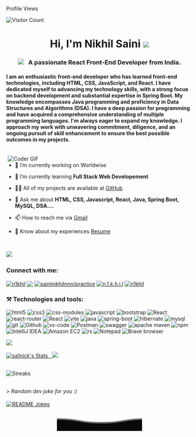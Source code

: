 Profile Views
<!---
<a href="https://github.com/Meghna-DAS/github-profile-views-counter">
    <img src="https://komarev.com/ghpvc/?username=sa1nick&style=flat">
</a>
-->

![Visitor Count](https://profile-counter.glitch.me/sa1nick/count.svg)

<h1 align="center">Hi, I'm Nikhil Saini </a> <img src="https://media.giphy.com/media/hvRJCLFzcasrR4ia7z/giphy.gif" width="29px"></h1>
<h3 align="center"> <img src="https://media.giphy.com/media/WUlplcMpOCEmTGBtBW/giphy.gif" width="30"> &nbsp; A passionate React Front-End Developer from India.</h3>

#### I am an enthusiastic front-end developer who has learned front-end technologies, including HTML, CSS, JavaScript, and React. I have dedicated myself to advancing my technology skills, with a strong focus on backend development and substantial expertise in Spring Boot. My knowledge encompasses Java programming and proficiency in Data Structures and Algorithms (DSA). I have a deep passion for programming and have acquired a comprehensive understanding of multiple programming languages. I'm always eager to expand my knowledge. I approach my work with unwavering commitment, diligence, and an ongoing pursuit of skill enhancement to ensure the best possible outcomes in my projects.


<br>
 <img align="right" src="https://www.wingstechsolutions.com/wp-content/uploads/2022/03/full-stack-development.gif" alt="Coder GIF" width="500">

- 🔭 I’m currently working on Worldwise 

- 🌱 I’m currently learning **Full Stack Web Developement**

- 👨‍💻 All of my projects are available at [GitHub](https://github.com/sa1nick?tab=repositories)

- 💬 Ask me about **HTML, CSS, Javascript, React, Java, Spring Boot, MySQL, DSA....**

- 📫 How to reach me via [Gmail](mailto:saininikhilnnn@gmail.com)

- 📄 Know about my experiences [Resume](https://drive.google.com/file/d/1vGeZZ5VI9dRc8ll0WNiqtpQ9_Ambi36H/view?usp=drive_link)

<br>
<!-- <hr> -->

![](https://user-images.githubusercontent.com/73097560/115834477-dbab4500-a447-11eb-908a-139a6edaec5c.gif)
<h3 align="left">Connect with me:</h3>
<p align="left">


<a href="https://www.hackerrank.com/n1khil" target="blank"><img align="center" src="https://img.shields.io/badge/n1khil-00EA64.svg?style=flat&logo=HackerRank&logoColor=black" alt="n1khil"/></a>
<a href="https://www.leetcode.com/saininikhilnnn" target="blank"><img align="center" src="https://img.shields.io/badge/saininikhilnnn-FFA116.svg?style=flat&logo=LeetCode&logoColor=white"/></a>
<a href="https://auth.geeksforgeeks.org/user/saininikhilnnn/practice" target="blank"><img align="center" src="https://img.shields.io/badge/saininikhilnnn-2F8D46.svg?style=flat&logo=GeeksforGeeks&logoColor=white" alt="saininikhilnnn/practice" /></a>
<a href="https://instagram.com/n.1.k.h.i.l" target="blank"><img align="center" src="https://img.shields.io/badge/n.1.k.h.i.l-E4405F.svg?style=flat&logo=Instagram&logoColor=white" alt="n.1.k.h.i.l" /></a>
<a href="https://codepen.io/n1khil" target="blank"><img align="center" src="https://img.shields.io/badge/n1khil-000000.svg?style=flat&logo=CodePen&logoColor=white" alt="n1khil" /></a>
</p>


<h3 align="left">⚒️ Technologies and tools:</h3>

<p>
  <img alt="html5" src="https://img.shields.io/badge/-HTML 5-E34F26?style=flat-square&logo=html5&logoColor=white" />
  <img alt="css3" src="https://img.shields.io/badge/CSS 3-1572B6?style=flat-square&logo=css3&logoColor=white" />
  <img alt="css-modules" src="https://img.shields.io/badge/CSS%20Modules-013243.svg?style=flat-square&logo=CSS-Modules&logoColor=61DAFB" />
  <img alt="javascript" src="https://img.shields.io/badge/JavaScript-323330?style=flat-square&logo=javascript&logoColor=F7DF1E"/>
  <img alt="bootstrap" src="https://img.shields.io/badge/Bootstrap-563D7C?style=flat-square&logo=bootstrap&logoColor=white" />
  <img alt="React" src="https://img.shields.io/badge/React-20232A?style=flat-square&logo=react&logoColor=61DAFB" />
  <img alt='react-router' src="https://img.shields.io/badge/React_Router-20232A?style=flat-square&logo=react-router&logoColor=CA4245">
  <img alt="React" src="https://img.shields.io/badge/Redux-764ABC.svg?style=flat-square&logo=Redux&logoColor=white" />
  <img alt='vite' src="https://img.shields.io/badge/Vite-646CFF.svg?style=flat-square&logo=Vite&logoColor=FF9900">
    
  <img alt="java" src="https://custom-icon-badges.demolab.com/badge/Java-343A40.svg?logo=java&logoColor=DD6620" />
  <img alt="spring-boot" src="https://img.shields.io/badge/Spring%20Boot-6DB33F?style=flat-square&logo=spring-boot&logoColor=white" />
  <img alt="hibernate" src="https://img.shields.io/badge/Hibernate-59666C?style=flat-square&logo=Hibernate&logoColor=white" />
<!--   <img alt="spring-boot" src="https://img.shields.io/static/v1?style=flat-square&message=Spring+Boot&color=6DB33F&logo=Spring+Boot&logoColor=FFFFFF&label=" /> -->
  <img alt="mysql" src="https://img.shields.io/badge/MySQL-005C84?style=flat-square&logo=mysql&logoColor=white" />
<!--   <img alt="mysql" src="https://img.shields.io/static/v1?style=flat-square&message=MySQL&color=4479A1&logo=MySQL&logoColor=FFFFFF&label=" /> -->
  <img alt="git" src="https://img.shields.io/badge/-Git-F05032?style=flat-square&logo=git&logoColor=white" />
  <img alt="Github" src="https://img.shields.io/static/v1?style=flat-square&message=GitHub&color=181717&logo=GitHub&logoColor=FFFFFF&label" />
 <img alt="vs-code" src="https://img.shields.io/static/v1?style=flat-square&message=Visual+Studio+Code&color=007ACC&logo=Visual+Studio+Code&logoColor=FFFFFF&label=" />
   <img alt="Postman" src="https://img.shields.io/static/v1?style=flat-square&message=Postman&color=FF6C37&logo=Postman&logoColor=FFFFFF&label=" />
   <img alt="swagger" src="https://img.shields.io/badge/Swagger-85EA2D.svg?style=flat-square&logo=Swagger&logoColor=black" />
   <img alt="apache maven" src="https://img.shields.io/badge/Apache%20Maven-C71A36.svg?style=flat-square&logo=Apache-Maven&logoColor=white" />
    <img alt="npm" src="https://img.shields.io/badge/npm-CB3837.svg?style=flat-square&logo=npm&logoColor=white" />
   <img alt="IntelliJ IDEA" src="https://img.shields.io/static/v1?style=flat-square&message=IntelliJ+IDEA&color=007ACC&logo=IntelliJ+IDEA&logoColor=FFFFFF&label=" />
   <img alt="Amazon EC2" src="https://img.shields.io/badge/Amazon%20EC2-FE7711.svg?style=flat-square&logo=Amazon-EC2&logoColor=181717" />
  <img alt="rs" src="https://img.shields.io/badge/REST {API}-2F2E8B.svg?style=flat-square&logo=Strapi&logoColor=white" />
  <!-- <img alt="Eclipse IDE" src="https://img.shields.io/badge/Eclipse IDE-2C2255?style=flat-square&logo=eclipse&logoColor=white"/> -->
   <img alt="Notepad" src="https://img.shields.io/static/v1?style=flat-square&message=Notepad%2B%2B&color=222222&logo=Notepad%2B%2B&logoColor=90E59A&label="/>
  <!-- <img alt="spotify" src="https://img.shields.io/static/v1?style=flat-square&message=Spotify&color=1DB954&logo=Spotify&logoColor=FFFFFF&label=" /> -->
  <img alt="Brave browser" src="https://img.shields.io/badge/-Brave_Browser-FB542B?style=flat-square&logo=brave&logoColor=white" />
</p>

<!-- <hr>
<h2 align="center">🔥 Languages & Frameworks & Tools & Abilities 🔥</h2>
<-->


![](https://user-images.githubusercontent.com/73097560/115834477-dbab4500-a447-11eb-908a-139a6edaec5c.gif)

<div>
  <a href="https://github.com/sa1nick">
       <img height="180em" src="https://github-readme-stats.vercel.app/api?username=sa1nick&theme=react&show_icons=true&hide_border=true&count_private=true" alt="sa1nick's Stats"/> 
    &nbsp;
      <a href="#"><img height="180em" src="https://github-readme-stats.vercel.app/api/top-langs/?username=sa1nick&theme=react"></a>
</div>  

<!-- <div>
  
[![Nikhil's github stats](https://github-readme-stats.vercel.app/api?username=sa1nick&count_private=true&show_icons=true&theme=react&hide_rank=false)](https://github.com/anuraghazra/github-readme-stats)

![Top Langs](https://github-readme-stats.vercel.app/api/top-langs/?username=sa1nick&layout=compact&theme=react)
  

</div>  
 -->
  
 <br>
  
![Streaks](https://github-readme-streak-stats.herokuapp.com/?user=sa1nick&theme=react)

<!-- ![Github Activity](https://activity-graph.herokuapp.com/graph?username=sa1nick&theme=dracula&color=B994E6&bg_color=141321) -->

<br>
> <i>Random dev joke for you :)</i><br>
<br>
<a href="https://readme-jokes.vercel.app"><img align="center" src="https://readme-jokes.vercel.app/api?bgColor=%23141321&textColor=%2306d6a0&aColor=%2306d6a0&borderColor=%23ffffff" alt="README Jokes"></a>
  
<p align="center">
     <img src="https://github.com/sa1nick/sa1nick/blob/ebf6831ac4751be35d94110a273c7d4ecf25c2fa/svg/Bottom.svg" alt="Github Stats" />
</p>

